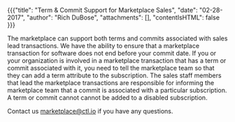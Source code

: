 {{{"title": "Term & Commit Support for Marketplace Sales",
"date": "02-28-2017",
"author": "Rich DuBose",
"attachments": [],
"contentIsHTML": false }}}

The marketplace can support both terms and commits associated with sales lead transactions. We have the ability to ensure that a marketplace transaction for software does not end before your commit date. If you or your organization is involved in a marketplace transaction that has a term or commit associated with it, you need to tell the marketplace team so that they can add a term attribute to the subscription. The sales staff members that lead the marketplace transactions are responsible for informing the marketplace team that a commit is associated with a particular subscription. A term or commit cannot cannot be added to a disabled subscription.

Contact us [marketplace@ctl.io](mailto:marketplace@ctl.io) if you have any questions.
